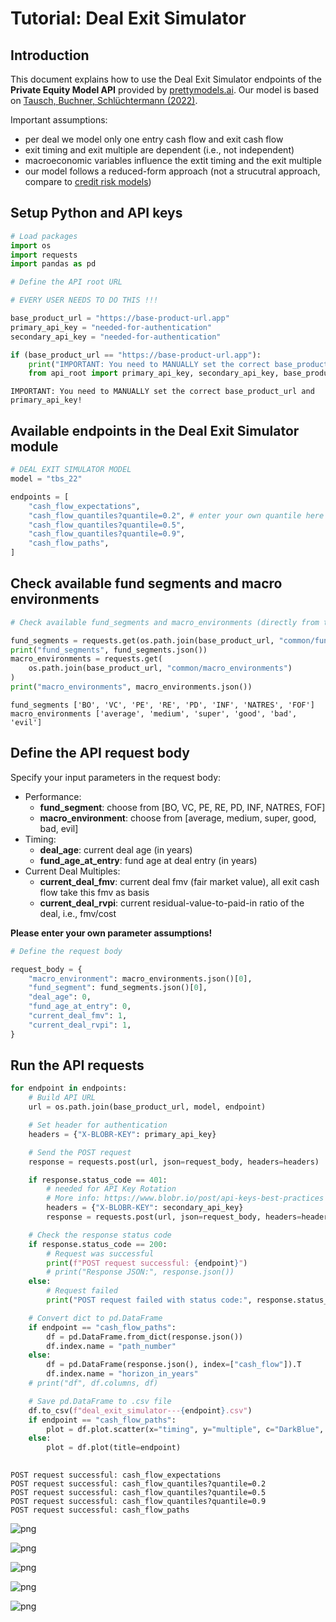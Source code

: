 # Tutorial: Deal Exit Simulator

## Introduction

This document explains how to use the Deal Exit Simulator endpoints of the **Private Equity Model API** provided by [prettymodels.ai](https://prettymodels.ai).
Our model is based on [Tausch, Buchner, Schlüchtermann (2022)](https://doi.org/10.21314/JOR.2022.029).

Important assumptions:
- per deal we model only one entry cash flow and exit cash flow
- exit timing and exit multiple are dependent (i.e., not independent)
- macroeconomic variables influence the extit timing and the exit multiple
- our model follows a reduced-form approach (not a strucutral approach, compare to [credit risk models]( https://doi.org/10.1002/9781119201892.ch6))


## Setup Python and API keys


```python
# Load packages
import os
import requests
import pandas as pd
```


```python
# Define the API root URL

# EVERY USER NEEDS TO DO THIS !!!

base_product_url = "https://base-product-url.app"
primary_api_key = "needed-for-authentication"
secondary_api_key = "needed-for-authentication"

if (base_product_url == "https://base-product-url.app"):
    print("IMPORTANT: You need to MANUALLY set the correct base_product_url and primary_api_key!")
    from api_root import primary_api_key, secondary_api_key, base_product_url
```

    IMPORTANT: You need to MANUALLY set the correct base_product_url and primary_api_key!


## Available endpoints in the Deal Exit Simulator module


```python
# DEAL EXIT SIMULATOR MODEL
model = "tbs_22"

endpoints = [
    "cash_flow_expectations",
    "cash_flow_quantiles?quantile=0.2", # enter your own quantile here as API query parameter
    "cash_flow_quantiles?quantile=0.5",
    "cash_flow_quantiles?quantile=0.9",
    "cash_flow_paths",
]
```

## Check available fund segments and macro environments


```python
# Check available fund_segments and macro_environments (directly from the API)

fund_segments = requests.get(os.path.join(base_product_url, "common/fund_segments"))
print("fund_segments", fund_segments.json())
macro_environments = requests.get(
    os.path.join(base_product_url, "common/macro_environments")
)
print("macro_environments", macro_environments.json())
```

    fund_segments ['BO', 'VC', 'PE', 'RE', 'PD', 'INF', 'NATRES', 'FOF']
    macro_environments ['average', 'medium', 'super', 'good', 'bad', 'evil']


## Define the API request body

Specify your input parameters in the request body:

- Performance:
    - **fund_segment**: choose from \[BO, VC, PE, RE, PD, INF, NATRES, FOF\]
    - **macro_environment**: choose from \[average, medium, super, good, bad, evil\]
- Timing:
    - **deal_age**: current deal age (in years)
    - **fund_age_at_entry**: fund age at deal entry (in years)
- Current Deal Multiples:
    - **current_deal_fmv**: current deal fmv (fair market value), all exit cash flow take this fmv as basis
    - **current_deal_rvpi**: current residual-value-to-paid-in ratio of the deal, i.e., fmv/cost

**Please enter your own parameter assumptions!**


```python
# Define the request body

request_body = {
    "macro_environment": macro_environments.json()[0],
    "fund_segment": fund_segments.json()[0],
    "deal_age": 0,
    "fund_age_at_entry": 0,
    "current_deal_fmv": 1,
    "current_deal_rvpi": 1,
}
```

## Run the API requests


```python
for endpoint in endpoints:
    # Build API URL
    url = os.path.join(base_product_url, model, endpoint)

    # Set header for authentication
    headers = {"X-BLOBR-KEY": primary_api_key}

    # Send the POST request
    response = requests.post(url, json=request_body, headers=headers)

    if response.status_code == 401:
        # needed for API Key Rotation
        # More info: https://www.blobr.io/post/api-keys-best-practices
        headers = {"X-BLOBR-KEY": secondary_api_key}
        response = requests.post(url, json=request_body, headers=headers)

    # Check the response status code
    if response.status_code == 200:
        # Request was successful
        print(f"POST request successful: {endpoint}")
        # print("Response JSON:", response.json())
    else:
        # Request failed
        print("POST request failed with status code:", response.status_code)

    # Convert dict to pd.DataFrame
    if endpoint == "cash_flow_paths":
        df = pd.DataFrame.from_dict(response.json())
        df.index.name = "path_number"
    else:
        df = pd.DataFrame(response.json(), index=["cash_flow"]).T
        df.index.name = "horizon_in_years"
    # print("df", df.columns, df)

    # Save pd.DataFrame to .csv file
    df.to_csv(f"deal_exit_simulator---{endpoint}.csv")
    if endpoint == "cash_flow_paths":
        plot = df.plot.scatter(x="timing", y="multiple", c="DarkBlue", title=endpoint)
    else:
        plot = df.plot(title=endpoint)
        
```

    POST request successful: cash_flow_expectations
    POST request successful: cash_flow_quantiles?quantile=0.2
    POST request successful: cash_flow_quantiles?quantile=0.5
    POST request successful: cash_flow_quantiles?quantile=0.9
    POST request successful: cash_flow_paths



    
![png](deal_exit_simulator_files/deal_exit_simulator_13_1.png)
    



    
![png](deal_exit_simulator_files/deal_exit_simulator_13_2.png)
    



    
![png](deal_exit_simulator_files/deal_exit_simulator_13_3.png)
    



    
![png](deal_exit_simulator_files/deal_exit_simulator_13_4.png)
    



    
![png](deal_exit_simulator_files/deal_exit_simulator_13_5.png)
    



```python

```
